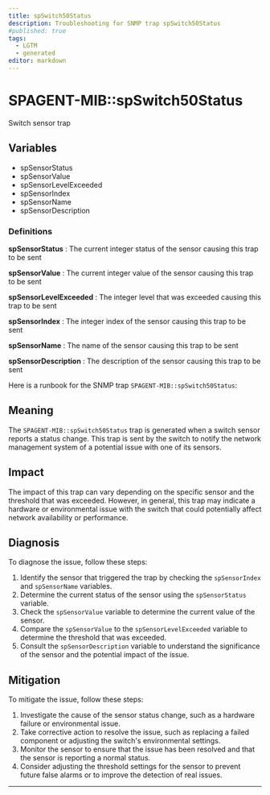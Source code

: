 ```yaml
---
title: spSwitch50Status
description: Troubleshooting for SNMP trap spSwitch50Status
#published: true
tags:
  - LGTM
  - generated
editor: markdown
---
```


# SPAGENT-MIB::spSwitch50Status 

Switch sensor trap 


## Variables


  - spSensorStatus
  - spSensorValue
  - spSensorLevelExceeded
  - spSensorIndex
  - spSensorName
  - spSensorDescription 

### Definitions 


**spSensorStatus** 
: The current integer status of the sensor causing this trap to be sent 

**spSensorValue** 
: The current integer value of the sensor causing this trap to be sent 

**spSensorLevelExceeded** 
: The integer level that was exceeded causing this trap to be sent 

**spSensorIndex** 
: The integer index of the sensor causing this trap to be sent 

**spSensorName** 
: The name of the sensor causing this trap to be sent 

**spSensorDescription** 
: The description of the sensor causing this trap to be sent 


Here is a runbook for the SNMP trap `SPAGENT-MIB::spSwitch50Status`:

## Meaning

The `SPAGENT-MIB::spSwitch50Status` trap is generated when a switch sensor reports a status change. This trap is sent by the switch to notify the network management system of a potential issue with one of its sensors.

## Impact

The impact of this trap can vary depending on the specific sensor and the threshold that was exceeded. However, in general, this trap may indicate a hardware or environmental issue with the switch that could potentially affect network availability or performance.

## Diagnosis

To diagnose the issue, follow these steps:

1. Identify the sensor that triggered the trap by checking the `spSensorIndex` and `spSensorName` variables.
2. Determine the current status of the sensor using the `spSensorStatus` variable.
3. Check the `spSensorValue` variable to determine the current value of the sensor.
4. Compare the `spSensorValue` to the `spSensorLevelExceeded` variable to determine the threshold that was exceeded.
5. Consult the `spSensorDescription` variable to understand the significance of the sensor and the potential impact of the issue.

## Mitigation

To mitigate the issue, follow these steps:

1. Investigate the cause of the sensor status change, such as a hardware failure or environmental issue.
2. Take corrective action to resolve the issue, such as replacing a failed component or adjusting the switch's environmental settings.
3. Monitor the sensor to ensure that the issue has been resolved and that the sensor is reporting a normal status.
4. Consider adjusting the threshold settings for the sensor to prevent future false alarms or to improve the detection of real issues.
---




